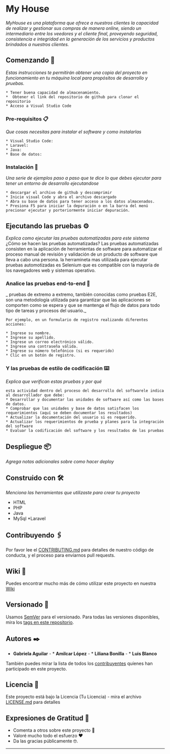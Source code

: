 # My House

_MyHouse es una plataforma que ofrece a nuestros clientes la capacidad de realizar y gestionar sus compras de manera online, siendo un intermediario entre los veedores y el cliente final, proveyendo seguridad, consistencia e integridad en la generación de los servicios y productos brindados a nuestros clientes._

## Comenzando 🚀

_Estas instrucciones te permitirán obtener una copia del proyecto en funcionamiento en tu máquina local para propósitos de desarrollo y pruebas._

``` 
* Tener buena capacidad de almacenamiento.
*  Obtener el link del repositorio de github para clonar el repositorio
* Acceso a Visual Studio Code 
```


### Pre-requisitos 📋

_Que cosas necesitas para instalar el software y como instalarlas_

```
* Visual Studio Code:
* Laravel:
* Java:
* Base de datos: 
```

### Instalación 🔧

_Una serie de ejemplos paso a paso que te dice lo que debes ejecutar para tener un entorno de desarrollo ejecutandose_


```
* descargar el archivo de github y descomprimir
* Inicie visual Code y abra el archivo descargado
* Abra su base de datos para tener acceso a los datos almacenados.
* Presiona F5 para iniciar la depuración o en la barra del menú precionar ejecutar y porteriormente iniciar depuración.

```

## Ejecutando las pruebas ⚙️

_Explica como ejecutar las pruebas automatizadas para este sistema_
¿Cómo se hacen las pruebas automatizadas?
Las pruebas automatizadas consisten en la aplicación de herramientas de software para automatizar el proceso manual de revisión y validación de un producto de software que lleva a cabo una persona.
la herramineta mas utilizada para ejecutar pruebas automotizadas es Selenium que es compatible con la mayoría de los navegadores web y sistemas operativo.



### Analice las pruebas end-to-end 🔩

_ pruebas de extremo a extremo, también conocidas como pruebas E2E, son una metodología utilizada para garantizar que las aplicaciones se comporten como se espera y que se mantenga el flujo de datos para todo tipo de tareas y procesos del usuario._

```
Por ejemplo, en un formulario de registro realizando diferentes acciones: 

* Ingrese su nombre.
* Ingrese su apellido.
* Ingrese un correo electrónico válido.
* Ingrese una contraseña válida.
* Ingrese su número telefónico (si es requerido)
* Clic en un botón de registro.
```

### Y las pruebas de estilo de codificación ⌨️

_Explica que verifican estas pruebas y por qué_

```
esta actividad dentro del proceso del desarrollo del softwarele indica al desarrollador que debe:
* Desarrollar y documentar las unidades de software así como las bases de datos.
* Comprobar que las unidades y base de datos satisfacen los requerimientos (aquí se deben documentar los resultados)
* Actualizar la documentación del usuario si es requerido.
* Actualizar los requerimientos de prueba y planes para la integración del software
* Evaluar la codificación del software y los resultados de las pruebas

```

## Despliegue 📦

_Agrega notas adicionales sobre como hacer deploy_

## Construido con 🛠️

_Menciona las herramientas que utilizaste para crear tu proyecto_

* HTML
* PHP
* Java
* MySql
*Laravel


## Contribuyendo 🖇️

Por favor lee el [CONTRIBUTING.md](https://gist.github.com/villanuevand/xxxxxx) para detalles de nuestro código de conducta, y el proceso para enviarnos pull requests.

## Wiki 📖

Puedes encontrar mucho más de cómo utilizar este proyecto en nuestra [Wiki](https://github.com/tu/proyecto/wiki)

## Versionado 📌

Usamos [SemVer](http://semver.org/) para el versionado. Para todas las versiones disponibles, mira los [tags en este repositorio](https://github.com/tu/proyecto/tags).

## Autores ✒️

* **Gabriela Aguilar** - * **Amilcar López** -  * **Liliana Bonilla** -  * **Luis Blanco**

También puedes mirar la lista de todos los [contribuyentes](https://github.com/your/project/contributors) quíenes han participado en este proyecto. 

## Licencia 📄

Este proyecto está bajo la Licencia (Tu Licencia) - mira el archivo [LICENSE.md](LICENSE.md) para detalles

## Expresiones de Gratitud 🎁

* Comenta a otros sobre este proyecto 📢
* Valoré mucho todo el esfuerzo ❤️
* Da las gracias públicamente 🤓.


---

